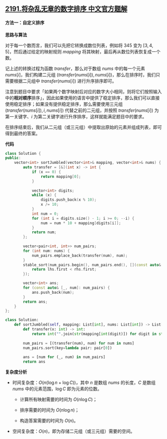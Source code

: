 ## [2191.将杂乱无章的数字排序 中文官方题解](https://leetcode.cn/problems/sort-the-jumbled-numbers/solutions/100000/jiang-za-luan-wu-zhang-de-shu-zi-pai-xu-9zrmp)

#### 方法一：自定义排序

**思路与算法**

对于每一个数而言，我们可以先把它转换成数位列表，例如将 $345$ 变为 $[3,4,5]$，然后通过给定的映射规则 $\textit{mapping}$ 将其映射，最后再从数位列表恢复成一个数。

记上述的转换过程为函数 $\textit{transfer}$，那么对于数组 $\textit{nums}$ 中的每一个元素 $\textit{nums}[i]$，我们构建二元组 $(\textit{transfer}(\textit{nums}[i]), \textit{nums}[i])$，那么在排序时，我们只需要根据二元组中 $\textit{transfer}(\textit{nums}[i])$ 进行升序排序即可。

注意到题目中要求「如果两个数字映射后对应的数字大小相同，则将它们按照输入中的**相对顺序**排序」，因此如果使用的语言中提供了稳定排序，那么我们可以直接使用稳定排序；如果没有提供稳定排序，那么需要使用三元组 $(\textit{transfer}(\textit{nums}[i]), i, \textit{nums}[i])$ 代替之前的二元组，并按照 $\textit{transfer}(\textit{nums}[i])$ 为第一关键字、$i$ 为第二关键字进行升序排序，这样就能满足题目中的要求。

在排序结束后，我们从二元组（或三元组）中提取出原始的元素并组成列表，即可得到最终的答案。

**代码**

```C++ [sol1-C++]
class Solution {
public:
    vector<int> sortJumbled(vector<int>& mapping, vector<int>& nums) {
        auto transfer = [&](int x) -> int {
            if (x == 0) {
                return mapping[0];
            }
            
            vector<int> digits;
            while (x) {
                digits.push_back(x % 10);
                x /= 10;
            }
            int num = 0;
            for (int i = digits.size() - 1; i >= 0; --i) {
                num = num * 10 + mapping[digits[i]];
            }
            return num;
        };
        
        vector<pair<int, int>> num_pairs;
        for (int num: nums) {
            num_pairs.emplace_back(transfer(num), num);
        }
        stable_sort(num_pairs.begin(), num_pairs.end(), [](const auto& lhs, const auto& rhs) {
            return lhs.first < rhs.first;
        });

        vector<int> ans;
        for (const auto& [_, num]: num_pairs) {
            ans.push_back(num);
        }
        return ans;
    }
};
```

```Python [sol1-Python3]
class Solution:
    def sortJumbled(self, mapping: List[int], nums: List[int]) -> List[int]:
        def transfer(x: int) -> int:
            return int("".join(str(mapping[int(digit)]) for digit in str(x)))
        
        num_pairs = [(transfer(num), num) for num in nums]
        num_pairs.sort(key=lambda pair: pair[0])
        
        ans = [num for (_, num) in num_pairs]
        return ans
```

**复杂度分析**

- 时间复杂度：$O(n (\log n + \log C))$，其中 $n$ 是数组 $\textit{nums}$ 的长度，$C$ 是数组 $\textit{nums}$ 中的元素范围，$\log C$ 即为元素的位数。

    - 计算所有映射需要的时间为 $O(n \log C)$；
    
    - 排序需要的时间为 $O(n \log n)$；

    - 构造答案需要的时间为 $O(n)$。

- 空间复杂度：$O(n)$，即为存储二元组（或三元组）需要的空间。